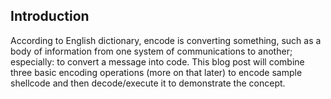 Introduction
------------
According to English dictionary, encode is converting something, such as a body of information from one system of communications to another; especially: to convert a message into code. This blog post will combine three basic encoding operations (more on that later) to encode sample shellcode and then decode/execute it to demonstrate the concept.
